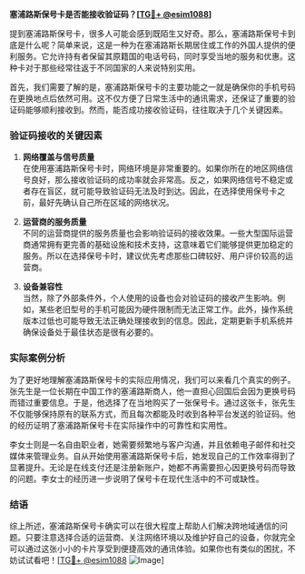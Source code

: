 **塞浦路斯保号卡是否能接收验证码？[[TG💪+ @esim1088](https://t.me/s/esim1088)]**

提到塞浦路斯保号卡，很多人可能会感到既陌生又好奇。那么，塞浦路斯保号卡到底是什么呢？简单来说，这是一种为在塞浦路斯长期居住或工作的外国人提供的便利服务。它允许持有者保留其原籍国的电话号码，同时享受当地的服务和优惠。这种卡对于那些经常往返于不同国家的人来说特别实用。

首先，我们需要了解的是，塞浦路斯保号卡的主要功能之一就是确保你的手机号码在更换地点后依然可用。这不仅方便了日常生活中的通讯需求，还保证了重要的验证码能够顺利接收到。然而，能否成功接收验证码，往往取决于几个关键因素。

### 验证码接收的关键因素

1. **网络覆盖与信号质量**  
   在使用塞浦路斯保号卡时，网络环境是非常重要的。如果你所在的地区网络信号良好，那么接收验证码的成功率就会非常高。反之，如果网络信号不稳定或者存在盲区，就可能导致验证码无法及时到达。因此，在选择使用保号卡之前，最好先确认自己所在区域的网络状况。

2. **运营商的服务质量**  
   不同的运营商提供的服务质量也会影响验证码的接收效果。一些大型国际运营商通常拥有更完善的基础设施和技术支持，这意味着它们能够提供更加稳定的服务。所以在选择保号卡时，建议优先考虑那些口碑较好、用户评价较高的运营商。

3. **设备兼容性**  
   当然，除了外部条件外，个人使用的设备也会对验证码的接收产生影响。例如，某些老旧型号的手机可能因为硬件限制而无法正常工作。此外，操作系统版本过低也可能导致无法正确处理接收到的信息。因此，定期更新手机系统并确保设备处于最佳状态是很有必要的。

### 实际案例分析

为了更好地理解塞浦路斯保号卡的实际应用情况，我们可以来看几个真实的例子。张先生是一位长期在中国工作的塞浦路斯商人，他一直担心回国后会因为更换号码而错过重要信息。于是，他选择了在当地购买了一张保号卡。通过这张卡，张先生不仅能够保持原有的联系方式，而且每次都能及时收到各种平台发送的验证码。他的经历证明了塞浦路斯保号卡在实际操作中的可靠性和实用性。

李女士则是一名自由职业者，她需要频繁地与客户沟通，并且依赖电子邮件和社交媒体来管理业务。自从开始使用塞浦路斯保号卡后，她发现自己的工作效率得到了显著提升。无论是在线支付还是注册新账户，她都不再需要担心因更换号码而导致的问题。李女士的经历进一步说明了保号卡在现代生活中的不可或缺性。

### 结语

综上所述，塞浦路斯保号卡确实可以在很大程度上帮助人们解决跨地域通信的问题。只要注意选择合适的运营商、关注网络环境以及维护好自己的设备，你就完全可以通过这张小小的卡片享受到便捷高效的通讯体验。如果你也有类似的困扰，不妨试试看吧！[[TG💪+ @esim1088](https://t.me/s/esim1088) ![Image](https://i.postimg.cc/4NQfJmqS/Snipaste-2025-05-13-00-14-12.png)]
